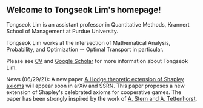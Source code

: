 ## Welcome to Tongseok Lim's homepage!

Tongseok Lim is an assistant professor in Quantitative Methods, Krannert School of Management at Purdue University.

Tongseok Lim works at the intersection of Mathematical Analysis, Probability, and Optimization -- Optimal Transport in particular.

Please see [CV](https://tlim0213.github.io/folder/TLIM_CV.pdf) and [Google Scholar](https://scholar.google.com/citations?user=n-Qz1vgAAAAJ&hl=en) for more information about Tongseok Lim.

News (06/29/21): A new paper [A Hodge theoretic extension of Shapley axioms](https://tlim0213.github.io/folder/Shapleyaxioms.pdf) will appear soon in arXiv and SSRN. This paper proposes a new extension of Shapley's celebrated axioms for cooperative games. The paper has been strongly inspired by the work of [A. Stern and A. Tettenhorst](https://arxiv.org/abs/1709.08318).

